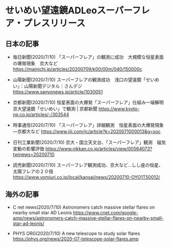 # せいめい望遠鏡ADLeoスーパーフレア・プレスリリース

## 日本の記事

- 毎日新聞(2020/7/10)
「スーパーフレア」の観測に成功　大規模な恒星表面の爆発現象　京大など
https://mainichi.jp/articles/20200709/k00/00m/040/150000c

- 山陽新聞(2020/7/10)
スーパーフレアの観測成功　浅口の望遠鏡「せいめい」：山陽新聞デジタル｜さんデジ
https://www.sanyonews.jp/article/1030051

- 京都新聞(2020/7/10)
恒星表面の大爆発「スーパーフレア」仕組み一端解明　京大望遠鏡「せいめい」で観測 | 京都新聞
https://www.kyoto-np.co.jp/articles/-/303544

- 時事通信(2020/7/10)
「スーパーフレア」詳細観測　恒星表面の大爆発現象―京都大など
https://www.jiji.com/jc/article?k=2020071000013&g=soc

- 日刊工業新聞(2020/7/10)
京大・国立天文台、「スーパーフレア」観測　磁気変動の影響評価
https://www.nikkan.co.jp/articles/view/00564073?twinews=20200710

- 読売新聞(2020/7/10)
スーパーフレア観測成功、京大など…しし座の恒星、太陽フレアの２０倍
https://www.yomiuri.co.jp/local/kansai/news/20200710-OYO1T50012/

## 海外の記事

- C net news(2020/7/10)
Astronomers catch massive stellar flares on nearby small star AD Leonis
https://www.cnet.com/google-amp/news/astronomers-catch-massive-stellar-flares-on-nearby-small-star-ad-leonis/

- PHYS ORG(2020/7/10)
A new telescope to study solar flares
https://phys.org/news/2020-07-telescope-solar-flares.amp

